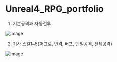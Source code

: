 # Unreal4_RPG_portfolio

01. 기본공격과 자동전투

![image](https://user-images.githubusercontent.com/76766673/123388547-de572180-d5d3-11eb-8967-ebfc80d6e66c.png)

02. 기사 스킬1~5(어그로, 반격, 버프, 단일공격, 전체공격)

![image](https://user-images.githubusercontent.com/76766673/123389233-a3092280-d5d4-11eb-9df5-da1ad1c991e2.png)
